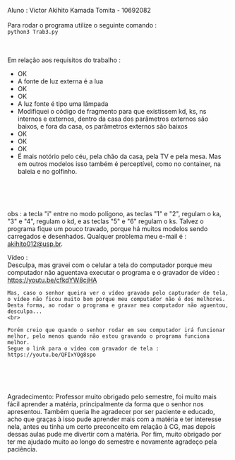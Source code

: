 Aluno : Victor Akihito Kamada Tomita - 10692082<br>
<br>
Para rodar o programa utilize o seguinte comando : <br>
       <code>python3 Trab3.py</code>
<br>
<br>
<br>
 
 
Em relação aos requisitos do trabalho :
<ul>
    <li> OK </li>
    <li> A fonte de luz externa é a lua </li>
    <li> OK </li>
    <li> OK </li>
    <li>A luz fonte é tipo uma lâmpada</li>
    <li> Modifiquei o código de fragmento para que existissem kd, ks, ns internos e externos, dentro da casa dos parâmetros externos são baixos, e fora da casa, os parâmetros externos são baixos</li>
    <li> OK </li>
    <li> OK </li>
    <li> OK </li>
    <li> É mais notório pelo céu, pela chão da casa, pela TV e pela mesa. Mas em outros modelos isso também é perceptível, como no container, na baleia e no golfinho.</li>
</ul>
<br>
<br>
<br>

obs : a tecla "i" entre no modo polígono, as teclas "1" e "2", regulam o ka, "3" e "4", regulam o kd, e as teclas "5" e "6" regulam o ks. Talvez o programa fique um pouco travado, porque há muitos modelos sendo carregados e desenhados. Qualquer problema meu e-mail é : akihito012@usp.br.
 
 
Vídeo :<br>
    Desculpa, mas gravei com o celular a tela do computador porque meu computador não aguentava executar o programa e o gravador de vídeo :
    https://youtu.be/cfkdYW8cjHA
    <br>
    
    Mas, caso o senhor queira ver o vídeo gravado pelo capturador de tela, o vídeo não ficou muito bom porque meu computador não é dos melhores. Desta forma, ao rodar o programa e gravar meu computador não aguentou, desculpa... 
    <br>
    
    Porém creio que quando o senhor rodar em seu computador irá funcionar melhor, pelo menos quando não estou gravando o programa funciona melhor. 
    Segue o link para o vídeo com gravador de tela :
    https://youtu.be/QFIxYOg8spo
 
 
<br>
<br>
<br>
 
 
Agradecimento:
    Professor muito obrigado pelo semestre, foi muito mais fácil aprender a matéria, principalmente da forma que o senhor nos apresentou. Também queria lhe agradecer por ser paciente e educado, acho que graças à isso pude aprender mais com a matéria e ter interesse nela, antes eu tinha um certo preconceito em relação à CG, mas depois dessas aulas pude me divertir com a matéria. Por fim, muito obrigado por ter me ajudado muito ao longo do semestre e novamente agradeço pela paciência.
 

